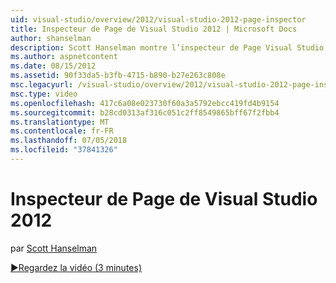 ```yaml
---
uid: visual-studio/overview/2012/visual-studio-2012-page-inspector
title: Inspecteur de Page de Visual Studio 2012 | Microsoft Docs
author: shanselman
description: Scott Hanselman montre l’inspecteur de Page Visual Studio 2012.
ms.author: aspnetcontent
ms.date: 08/15/2012
ms.assetid: 90f33da5-b3fb-4715-b890-b27e263c808e
msc.legacyurl: /visual-studio/overview/2012/visual-studio-2012-page-inspector
msc.type: video
ms.openlocfilehash: 417c6a08e023730f60a3a5792ebcc419fd4b9154
ms.sourcegitcommit: b28cd0313af316c051c2ff8549865bff67f2fbb4
ms.translationtype: MT
ms.contentlocale: fr-FR
ms.lasthandoff: 07/05/2018
ms.locfileid: "37841326"
---
```

<a name="visual-studio-2012-page-inspector"></a>Inspecteur de Page de Visual Studio 2012
====================
par [Scott Hanselman](https://github.com/shanselman)

[&#9654;Regardez la vidéo (3 minutes)](https://channel9.msdn.com/Blogs/ASP-NET-Site-Videos/visual-studio-2012-page-inspector)
